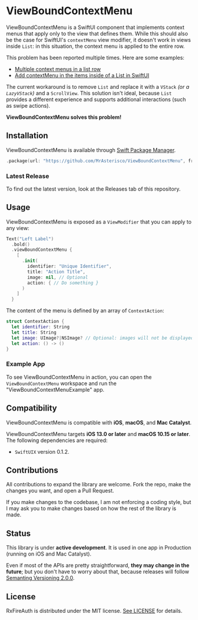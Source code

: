 # ViewBoundContextMenu
ViewBoundContextMenu is a SwiftUI component that implements context menus that apply only to the view that defines them. While this should also be the case for SwiftUI's `contextMenu` view modifier, it doesn't work in views inside `List`: in this situation, the context menu is applied to the entire row.

This problem has been reported multiple times. Here are some examples:
- [Multiple context menus in a list row](https://developer.apple.com/forums/thread/127611)
- [Add contextMenu in the items inside of a List in SwiftUI](https://stackoverflow.com/questions/58583312/add-contextmenu-in-the-items-inside-of-a-list-in-swiftui)

The current workaround is to remove `List` and replace it with a `VStack` *(or a `LazyVStack`)* and a `ScrollView`. This solution isn't ideal, because `List` provides a different experience and supports additional interactions (such as swipe actions).

**ViewBoundContextMenu solves this problem!**

## Installation
ViewBoundContextMenu is available through [Swift Package Manager](https://swift.org/package-manager).

```swift
.package(url: "https://github.com/MrAsterisco/ViewBoundContextMenu", from: "<see GitHub releases>")
```

### Latest Release
To find out the latest version, look at the Releases tab of this repository.  

## Usage
ViewBoundContextMenu is exposed as a `ViewModifier` that you can apply to any view:

```swift
Text("Left Label")
  .bold()
  .viewBoundContextMenu {
    [
      .init(
        identifier: "Unique Identifier",
        title: "Action Title",
        image: nil, // Optional
        action: { // Do something }
      )
    ]
  }
```

The content of the menu is defined by an array of `ContextAction`:

```swift
struct ContextAction {
  let identifier: String
  let title: String
  let image: UImage?|NSImage? // Optional: images will not be displayed when targeting Mac Catalyst.
  let action: () -> ()
}
```

### Example App
To see ViewBoundContextMenu in action, you can open the `ViewBoundContextMenu` workspace and run the "ViewBoundContextMenuExample" app.

## Compatibility
ViewBoundContextMenu is compatible with **iOS**, **macOS**, and **Mac Catalyst**.

ViewBoundContextMenu targets **iOS 13.0 or later** and **macOS 10.15 or later**. The following dependencies are required:
- `SwiftUIX` version 0.1.2.

## Contributions
All contributions to expand the library are welcome. Fork the repo, make the changes you want, and open a Pull Request.

If you make changes to the codebase, I am not enforcing a coding style, but I may ask you to make changes based on how the rest of the library is made.

## Status
This library is under **active development**. It is used in one app in Production (running on iOS and Mac Catalyst). 

Even if most of the APIs are pretty straightforward, **they may change in the future**; but you don't have to worry about that, because releases will follow [Semanting Versioning 2.0.0](https://semver.org).

## License
RxFireAuth is distributed under the MIT license. [See LICENSE](https://github.com/MrAsterisco/ViewBoundContextMenu/blob/master/LICENSE) for details.

